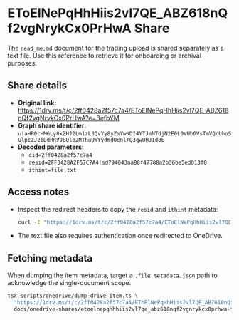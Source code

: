 # EToElNePqHhHiis2vl7QE_ABZ618nQf2vgNrykCx0PrHwA Share

The `read_me.md` document for the trading upload is shared separately as a text
file. Use this reference to retrieve it for onboarding or archival purposes.

## Share details

- **Original link:**
  https://1drv.ms/t/c/2ff0428a2f57c7a4/EToElNePqHhHiis2vl7QE_ABZ618nQf2vgNrykCx0PrHwA?e=8efbYM
- **Graph share identifier:**
  `u!aHR0cHM6Ly8xZHJ2Lm1zL3QvYy8yZmYwNDI4YTJmNTdjN2E0L0VUb0VsTmVQcUhoSGlpczJ2bDdRRV9BQlo2MThuUWYydmdOcnlrQ3gwUHJId0E`
- **Decoded parameters:**
  - `cid=2ff0428a2f57c7a4`
  - `resid=2FF0428A2F57C7A4!sd794043aa88f47788a2b36be5ed013f0`
  - `ithint=file,txt`

## Access notes

- Inspect the redirect headers to copy the `resid` and `ithint` metadata:

  ```bash
  curl -I "https://1drv.ms/t/c/2ff0428a2f57c7a4/EToElNePqHhHiis2vl7QE_ABZ618nQf2vgNrykCx0PrHwA"
  ```

- The text file also requires authentication once redirected to OneDrive.

## Fetching metadata

When dumping the item metadata, target a `.file.metadata.json` path to
acknowledge the single-document scope:

```bash
tsx scripts/onedrive/dump-drive-item.ts \
  "https://1drv.ms/t/c/2ff0428a2f57c7a4/EToElNePqHhHiis2vl7QE_ABZ618nQf2vgNrykCx0PrHwA" \
  docs/onedrive-shares/etoelnepqhhhiis2vl7qe_abz618nqf2vgnrykcx0prhwa-file.metadata.json
```
